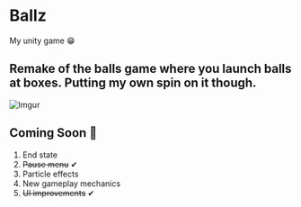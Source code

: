 # Ballz
My unity game 😁

## Remake of the balls game where you launch balls at boxes. Putting my own spin on it though.

![Imgur](https://i.imgur.com/P0k6BNR.png)

## Coming Soon 👾
1. End state
1. ~~Pause menu~~ ✔
1. Particle effects
1. New gameplay mechanics
1. ~~UI improvements~~ ✔
